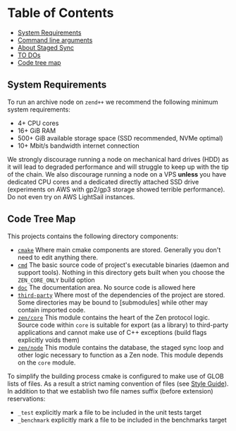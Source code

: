 # Table of Contents
- [System Requirements](#system-requirements)
- [Command line arguments](command-line-arguments.md)
- [About Staged Sync](concepts-staged-sync.md)
- [TO DOs](todos.md)
- [Code tree map](#code-tree-map)

## System Requirements
To run an archive node on `zend++` we recommend the following minimum system requirements:
- 4+ CPU cores
- 16+ GiB RAM
- 500+ GiB available storage space (SSD recommended, NVMe optimal)
- 10+ Mbit/s bandwidth internet connection

We strongly discourage running a node on mechanical hard drives (HDD) as it will lead to degraded performance and will struggle to keep up with the tip of the chain.
We also discourage running a node on a VPS __unless__ you have dedicated CPU cores and a dedicated directly attached SSD drive (experiments on AWS with gp2/gp3 storage showed terrible performance).
Do not even try on AWS LightSail instances.

## Code Tree Map
This projects contains the following directory components:
* [`cmake`](../cmake) Where main cmake components are stored. Generally you don't need to edit anything there.
* [`cmd`](../cmd) The basic source code of project's executable binaries (daemon and support tools). Nothing in this directory gets built when you choose the `ZEN_CORE_ONLY` build option
* [`doc`](../doc) The documentation area. No source code is allowed here
* [`third-party`](../third-party) Where most of the dependencies of the project are stored. Some directories may be bound to [submodules] while other may contain imported code.
* [`zen/core`](../zen/core) This module contains the heart of the Zen protocol logic. Source code within `core` is suitable for export (as a library) to third-party applications and cannot make use of C++ exceptions (build flags explicitly voids them)
* [`zen/node`](../zen/node) This module contains the database, the staged sync loop and other logic necessary to function as a Zen node. This module depends on the `core` module.
  
To simplify the building process cmake is configured to make use of GLOB lists of files. As a result a strict naming convention of files (see [Style Guide](../README.md#style-guide)). In addition to that we establish two file names suffix (before extension) reservations:
* `_test` explicitly mark a file to be included in the unit tests target
* `_benchmark` explicitly mark a file to be included in the benchmarks target

